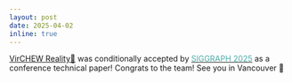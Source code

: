```yaml
---
layout: post
date: 2025-04-02
inline: true
---
```


[VirCHEW Reality🍡](https://neoluxqq.github.io/) was conditionally accepted by [<span style="color: #4DAAA6;">SIGGRAPH 2025</span>](https://s2025.siggraph.org/) as a conference technical paper! Congrats to the team! See you in Vancouver 🍁